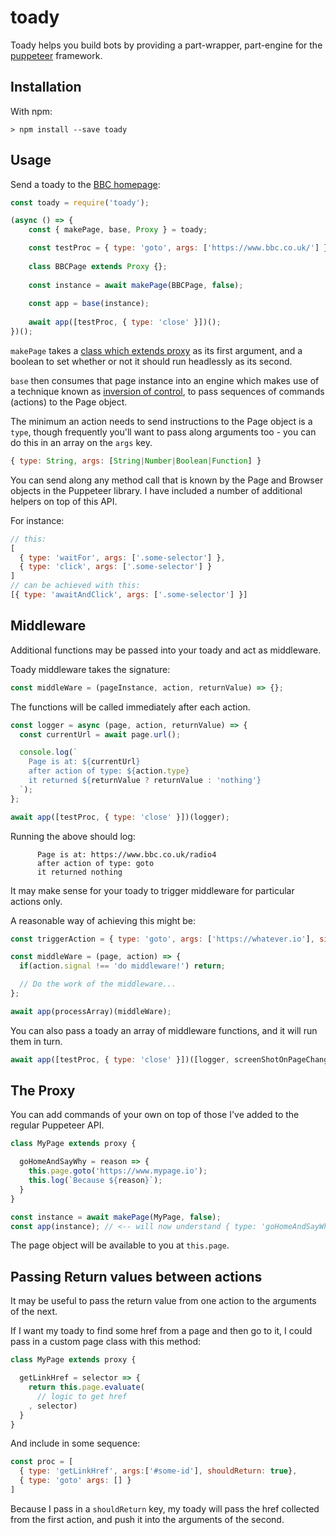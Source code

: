 # toady

Toady helps you build bots by providing a part-wrapper, part-engine for the [puppeteer](https://github.com/GoogleChrome/puppeteer) framework.

## Installation

With npm:

```shell 
> npm install --save toady
```

## Usage

Send a toady to the [BBC homepage](https://www.bbc.co.uk/):

```js
const toady = require('toady');

(async () => {
    const { makePage, base, Proxy } = toady;

    const testProc = { type: 'goto', args: ['https://www.bbc.co.uk/'] };
    
    class BBCPage extends Proxy {};
    
    const instance = await makePage(BBCPage, false);
    
    const app = base(instance);
    
    await app([testProc, { type: 'close' }])();
})();

```
`makePage` takes a [class which extends proxy](#proxy) as its first argument, and a boolean to set whether or not it should run headlessly as its second.

`base` then consumes that page instance into an engine which makes use of a technique known as [inversion of control](https://en.wikipedia.org/wiki/Inversion_of_control), to pass sequences of commands (actions) to the Page object.

The minimum an action needs to send instructions to the Page object is a `type`, though frequently you'll want to pass along arguments too - you can do this in an array on the `args` key.

```js
{ type: String, args: [String|Number|Boolean|Function] }
```

You can send along any method call that is known by the Page and Browser objects in the Puppeteer library. I have included a number of additional helpers on top of this API.

For instance: 
```js
// this:
[
  { type: 'waitFor', args: ['.some-selector'] }, 
  { type: 'click', args: ['.some-selector'] }
]
// can be achieved with this:
[{ type: 'awaitAndClick', args: ['.some-selector'] }]
```


## Middleware 

Additional functions may be passed into your toady and act as middleware.

Toady middleware takes the signature:

```js
const middleWare = (pageInstance, action, returnValue) => {};
```

The functions will be called immediately after each action.

```js
const logger = async (page, action, returnValue) => {
  const currentUrl = await page.url();

  console.log(`
    Page is at: ${currentUrl}
    after action of type: ${action.type}
    it returned ${returnValue ? returnValue : 'nothing'}
  `);
};

await app([testProc, { type: 'close' }])(logger);
```

Running the above should log:

```shell
      Page is at: https://www.bbc.co.uk/radio4
      after action of type: goto
      it returned nothing
```

It may make sense for your toady to trigger middleware for particular actions only.

A reasonable way of achieving this might be:

```js
const triggerAction = { type: 'goto', args: ['https://whatever.io'], signal: 'do middleware!' }

const middleWare = (page, action) => {
  if(action.signal !== 'do middleware!') return;

  // Do the work of the middleware... 
};

await app(processArray)(middleWare);
```

You can also pass a toady an array of middleware functions, and it will run them in turn.

```js
await app([testProc, { type: 'close' }])([logger, screenShotOnPageChange, someotherMiddleware]);

```

## <a name="proxy">The Proxy</a>

You can add commands of your own on top of those I've added to the regular Puppeteer API. 

```js
class MyPage extends proxy {

  goHomeAndSayWhy = reason => {
    this.page.goto('https://www.mypage.io');
    this.log(`Because ${reason}`);
  }
}

const instance = await makePage(MyPage, false);
const app(instance); // <-- will now understand { type: 'goHomeAndSayWhy', args: ["I'm tired"] }

```
The page object will be available to you at `this.page`.

## Passing Return values between actions 

It may be useful to pass the return value from one action to the arguments of the next.

If I want my toady to find some href from a page and then go to it, I could pass in a custom page class with this method:

```js
class MyPage extends proxy {

  getLinkHref = selector => {
    return this.page.evaluate(
      // logic to get href
    , selector)
  }
}
```
And include in some sequence:
```js
const proc = [
  { type: 'getLinkHref', args:['#some-id'], shouldReturn: true},
  { type: 'goto' args: [] }  
] 
```
Because I pass in a `shouldReturn` key, my toady will pass the href collected from the first action, and push it into the arguments of the second.

